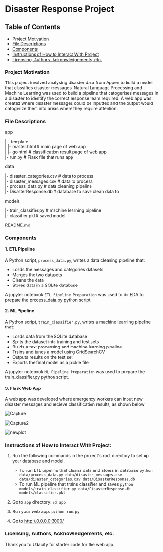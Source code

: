 # Disaster Response Project

## Table of Contents
 * [Project Motivation](#project-motivation)
 * [File Descriptions](#file-descriptions)
 * [Components](#components)
 * [Instructions of How to Interact With Project](#instructions-of-how-to-interact-with-project)
 * [Licensing, Authors, Acknowledgements, etc.](#licensing-authors-acknowledgements-etc)
 
### Project Motivation
This project involved analysing disaster data from Appen to build a model that classifies disaster messages. Natural Language Processing and Machine Learning was used to build a pipeline that catogerises messages in a disaster to identify the correct response team required. A web app was created where disaster messages could be inputted and the output would catogerize them into areas where they require attention. 

### File Descriptions
app    

| - template    
| |- master.html # main page of web app    
| |- go.html # classification result page of web app    
|- run.py # Flask file that runs app    


data    

|- disaster_categories.csv # data to process    
|- disaster_messages.csv # data to process    
|- process_data.py # data cleaning pipeline    
|- DisasterResponse.db # database to save clean data to     


models   

|- train_classifier.py # machine learning pipeline     
|- classifier.pkl # saved model     


README.md  

### Components
#### 1. ETL Pipeline
A Python script, `process_data.py`, writes a data cleaning pipeline that:

 - Loads the messages and categories datasets
 - Merges the two datasets
 - Cleans the data
 - Stores data in a SQLite database
 
A jupyter notebook `ETL Pipeline Preparation` was used to do EDA to prepare the process_data.py python script. 
 
#### 2. ML Pipeline
A Python script, `train_classifier.py`, writes a machine learning pipeline that:

 - Loads data from the SQLite database
 - Splits the dataset into training and test sets
 - Builds a text processing and machine learning pipeline
 - Trains and tunes a model using GridSearchCV
 - Outputs results on the test set
 - Exports the final model as a pickle file
 
A jupyter notebook `ML Pipeline Preparation` was used to prepare the train_classifier.py python script. 

#### 3. Flask Web App
A web app was developed where emergency workers can input new disaster messages and recieve classification results, as shown below:

![Capture](https://user-images.githubusercontent.com/123730023/220874070-1feca682-4dbc-4f43-ba2b-052e4fa860ab.PNG)

![Capture2](https://user-images.githubusercontent.com/123730023/220873950-c65dba65-5826-4230-969d-05db15a7dc7d.PNG)

![newplot](https://user-images.githubusercontent.com/123730023/220877848-76e699a8-d0d0-4cdd-bf75-6321a6c36944.png)


### Instructions of How to Interact With Project:
1. Run the following commands in the project's root directory to set up your database and model.

    - To run ETL pipeline that cleans data and stores in database
        `python data/process_data.py data/disaster_messages.csv data/disaster_categories.csv data/DisasterResponse.db`
    - To run ML pipeline that trains classifier and saves
        `python models/train_classifier.py data/DisasterResponse.db models/classifier.pkl`

2. Go to `app` directory: `cd app`

3. Run your web app: `python run.py`

4. Go to http://0.0.0.0:3000/

### Licensing, Authors, Acknowledgements, etc.
Thank you to Udacity for starter code for the web app. 
